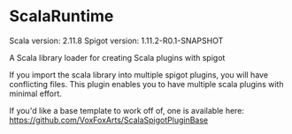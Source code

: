 # ScalaRuntime
Scala version: 2.11.8
Spigot version: 1.11.2-R0.1-SNAPSHOT

A Scala library loader for creating Scala plugins with spigot

If you import the scala library into multiple spigot plugins, you will have conflicting files.
This plugin enables you to have multiple scala plugins with minimal effort.


If you'd like a base template to work off of, one is available here:
https://github.com/VoxFoxArts/ScalaSpigotPluginBase
